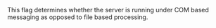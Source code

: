 ﻿This flag determines whether the server is running under COM based messaging as opposed to file based processing.